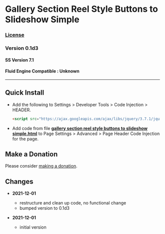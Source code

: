 # Gallery Section Reel Style Buttons to Slideshow Simple

### [License][99]

### Version 0.1d3

#### SS Version 7.1

#### Fluid Engine Compatible : Unknown

---

## Quick Install

* Add the following to Settings > Developer Tools > Code Injection > HEADER.
  
  ```html
  <script src="https://ajax.googleapis.com/ajax/libs/jquery/3.7.1/jquery.min.js"></script>
  ```
  
* Add code from file
  **[gallery section reel style buttons to slideshow simple.html](gallery%20section%20reel%20style%20buttons%20to%20slideshow%20simple.html#L1)**
  to Page Settings > Advanced > Page Header Code Injection for the page.

## Make a Donation

Please consider
[making a donation](https://github.com/tomsWebConsulting/twcsl#make-a-donation).

## Changes

<!-- * **2021-11-15**

  * fix for description layout issue when categories are set to side for Brine
  * bumped version to 0.3d0
  -->
* **2021-12-01**

  * restructure and clean up code, no functional change
  * bumped version to 0.1d3
  
* **2021-12-01**

  * initial version

[99]: https://github.com/tomsWebConsulting/twcsl/blob/main/LICENSE.txt#L1
